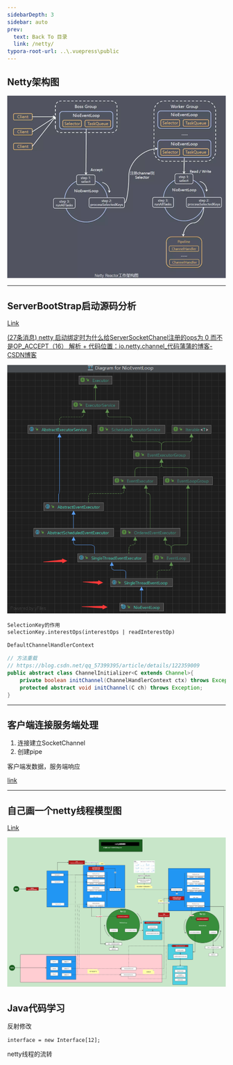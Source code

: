 ```yaml
---
sidebarDepth: 3
sidebar: auto
prev:
  text: Back To 目录
  link: /netty/
typora-root-url: ..\.vuepress\public
---
```


## Netty架构图

![85277netty.png](/images/netty/85277netty.png)

----------





## ServerBootStrap启动源码分析

[Link](https://www.processon.com/view/link/628d07f00e3e747f1e8d0420)

<common-progresson-snippet src="https://www.processon.com/view/link/628d07f00e3e747f1e8d0420"/>

[(27条消息) netty 启动绑定时为什么给ServerSocketChanel注册的ops为 0 而不是OP_ACCEPT（16） 解析 + 代码位置：io.netty.channel_代码蒲蒲的博客-CSDN博客](https://blog.csdn.net/qq_41082092/article/details/114360597)

![image-20230411214308635](/images/netty/image-20230411214308635.png)

```
SelectionKey的作用
selectionKey.interestOps(interestOps | readInterestOp)
```

```
DefaultChannelHandlerContext
```

```java
// 方法重载  
// https://blog.csdn.net/qq_57399395/article/details/122359009
public abstract class ChannelInitializer<C extends Channel>{
    private boolean initChannel(ChannelHandlerContext ctx) throws Exception
	protected abstract void initChannel(C ch) throws Exception;
}

```

----------



## 客户端连接服务端处理

1. 连接建立SocketChannel
2. 创建pipe

客户端发数据，服务端响应

[link](https://www.processon.com/view/link/628d07f00e3e747f1e8d0420)

<common-progresson-snippet src="https://www.processon.com/view/link/628d07f00e3e747f1e8d0420"/>

-----------



## 自己画一个netty线程模型图

[Link](https://www.processon.com/view/link/628f12a0e0b34d41d954a181)

<common-progresson-snippet src="https://www.processon.com/view/link/628f12a0e0b34d41d954a181"/>



![netty线程模型](/images/netty/netty线程模型.png)

## Java代码学习

反射修改

```
interface = new Interface[12];

```

netty线程的流转
